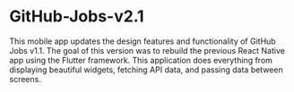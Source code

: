 # GitHub-Jobs-v2.1
This mobile app updates the design features and functionality of GitHub Jobs v1.1. The goal of this version was to rebuild the previous React Native app using the Flutter framework. This application does everything from displaying beautiful widgets, fetching API data, and passing data between screens.
